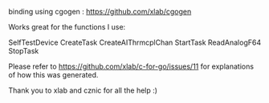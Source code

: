 binding using cgogen : https://github.com/xlab/cgogen

Works great for the functions I use:

SelfTestDevice
CreateTask
CreateAIThrmcplChan
StartTask
ReadAnalogF64
StopTask


Please refer to https://github.com/xlab/c-for-go/issues/11 for explanations of how this was generated.

Thank you to xlab and cznic for all the help :)
